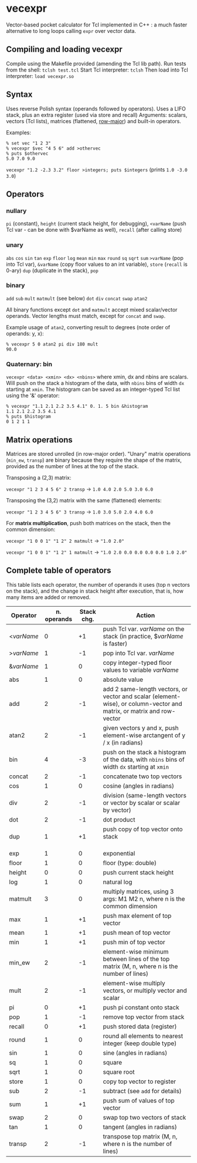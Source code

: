 # vecexpr
Vector-based pocket calculator for Tcl implemented in C++ : a much faster alternative to long loops calling `expr` over vector data.

## Compiling and loading vecexpr

Compile using the Makefile provided (amending the Tcl lib path).
Run tests from the shell: `tclsh test.tcl`
Start Tcl interpreter: `tclsh`
Then load into Tcl interpreter: `load vecexpr.so`

## Syntax

Uses reverse Polish syntax (operands followed by operators).
Uses a LIFO stack, plus an extra register (used via store and recall)
Arguments: scalars, vectors (Tcl lists), matrices (flattened, [row-major](https://en.wikipedia.org/wiki/Row-_and_column-major_order)) and built-in operators.

Examples:

```
% set vec "1 2 3"
% vecexpr $vec "4 5 6" add >othervec
% puts $othervec
5.0 7.0 9.0
```

`vecexpr "1.2 -2.3 3.2" floor >integers; puts $integers` 
(prints `1.0 -3.0 3.0`)

## Operators

### nullary
`pi` (constant), `height` (current stack height, for debugging), `<varName` (push Tcl var - can be done with $varName as well), `recall` (after calling store)

### unary
`abs` `cos` `sin` `tan` `exp` `floor` `log` `mean` `min` `max` `round` `sq` `sqrt` `sum` `>varName` (pop into Tcl var), `&varName` (copy floor values to an int variable), `store` (`recall` is 0-ary) `dup` (duplicate in the stack), `pop`

### binary
`add` `sub` `mult` `matmult` (see below) `dot` `div` `concat` `swap` `atan2`

All binary functions except `dot` and `matmult` accept mixed scalar/vector operands.
Vector lengths must match, except for `concat` and `swap`.

Example usage of `atan2`, converting result to degrees (note order of operands: y, x):
```
% vecexpr 5 0 atan2 pi div 180 mult
90.0
```

### Quaternary: bin

`vecexpr <data> <xmin> <dx> <nbins>`
where xmin, dx and nbins are scalars. Will push on the stack a histogram of the data, with `nbins` bins of width `dx` starting at `xmin`. 
The histogram can be saved as an integer-typed Tcl list using the '&' operator:
```
% vecexpr "1.1 2.1 2.2 3.5 4.1" 0. 1. 5 bin &histogram
1.1 2.1 2.2 3.5 4.1
% puts $histogram
0 1 2 1 1
```

## Matrix operations

Matrices are stored unrolled (in row-major order).
"Unary" matrix operations (`min_ew`, `transp`) are binary because they require the shape of the matrix, provided as the number of lines at the top of the stack.

Transposing a (2,3) matrix:

`vecexpr "1 2 3 4 5 6" 2 transp`  ->  `1.0 4.0 2.0 5.0 3.0 6.0`

Transposing the (3,2) matrix with the same (flattened) elements:

`vecexpr "1 2 3 4 5 6" 3 transp`  ->  `1.0 3.0 5.0 2.0 4.0 6.0`

For **matrix multiplication**, push both matrices on the stack, then the common dimension:

`vecexpr "1 0 0 1" "1 2" 2 matmult`  ->  `"1.0 2.0"`

`vecexpr "1 0 0 1" "1 2" 1 matmult`  ->  `"1.0 2.0 0.0 0.0 0.0 0.0 1.0 2.0"`


## Complete table of operators
This table lists each operator, the number of operands it uses (top n vectors on the stack), and the change in stack height after execution, that is, how many items are added or removed.

| Operator | n. operands | Stack chg. | Action                                                                                                                |
|----------|-------------|------------|-----------------------------------------------------------------------------------------------------------------------|
| <*varName* | 0         | +1         | push Tcl var. *varName* on the stack (in practice, $*varName* is faster)                                              |
| >*varName* | 1         | -1         | pop into Tcl var. *varName*                                                                                           |
| &*varName* | 1         | 0          | copy integer-typed floor values to variable *varName*                                                                 |
| abs      | 1           | 0          | absolute value                                                                                                        |
| add      | 2           | -1         | add 2 same-length vectors, or vector and scalar (element-wise), or column-vector and matrix, or matrix and row-vector |
| atan2    | 2           | -1         | given vectors y and x, push element-wise arctangent of y / x (in radians)                                             |
| bin      | 4           | -3         | push on the stack a histogram of the data, with `nbins` bins of width `dx` starting at `xmin`                         |
| concat   | 2           | -1         | concatenate two top vectors                                                                                           |
| cos      | 1           | 0          | cosine (angles in radians)                                                                                            |
| div      | 2           | -1         | division (same-length vectors or vector by scalar or scalar by vector)                                                |
| dot      | 2           | -1         | dot product                                                                                                           |
| dup      | 1           | +1         | push copy of top vector onto stack                                                                                    |
| exp      | 1           | 0          | exponential                                                                                                           |
| floor    | 1           | 0          | floor (type: double)                                                                                                  |
| height   | 0           | 0          | push current stack height                                                                                             |
| log      | 1           | 0          | natural log                                                                                                           |
| matmult  | 3           | 0          | multiply matrices, using 3 args: M1 M2 n, where n is the common dimension                                             |
| max      | 1           | +1         | push max element of top vector                                                                                        |
| mean     | 1           | +1         | push mean of top vector                                                                                               |
| min      | 1           | +1         | push min of top vector                                                                                                |
| min_ew   | 2           | -1         | element-wise minimum between lines of the top matrix (M, n, where n is the number of lines)                           |
| mult     | 2           | -1         | element-wise multiply vectors, or multiply vector and scalar                                                          |
| pi       | 0           | +1         | push pi constant onto stack                                                                                           |
| pop      | 1           | -1         | remove top vector from stack                                                                                          |
| recall   | 0           | +1         | push stored data (register)                                                                                           |
| round    | 1           | 0          | round all elements to nearest integer (keep double type)                                                              |
| sin      | 1           | 0          | sine (angles in radians)                                                                                              |
| sq       | 1           | 0          | square                                                                                                                |
| sqrt     | 1           | 0          | square root                                                                                                           |
| store    | 1           | 0          | copy top vector to register                                                                                           |
| sub      | 2           | -1         | subtract (see `add` for details)                                                                                      |
| sum      | 1           | +1         | push sum of values of top vector                                                                                      |
| swap     | 2           | 0          | swap top two vectors of stack                                                                                         |
| tan      | 1           | 0          | tangent (angles in radians)                                                                                           |
| transp   | 2           | -1         | transpose top matrix (M, n, where n is the number of lines)                                                           |
